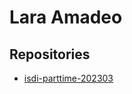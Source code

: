 # Lara Amadeo

## Repositories

- [isdi-parttime-202303](https://github.com/laraamadeo/isdi-parttime-202303)